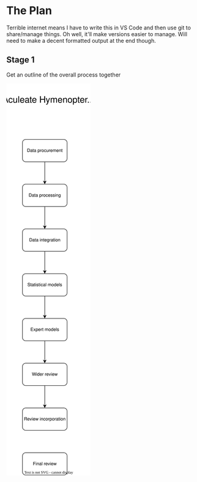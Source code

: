 # The Plan
Terrible internet means I have to write this in VS Code and then use git to share/manage things. Oh well, it'll make versions easier to manage. Will need to make a decent formatted output at the end though.

## Stage 1
Get an outline of the overall process together

![pipeline](./diagrams/process_pipeline.drawio.svg)

